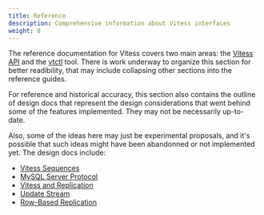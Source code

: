 ```yaml
---
title: Reference
description: Comprehensive information about Vitess interfaces
weight: 8
---
```


The reference documentation for Vitess covers two main areas: the [Vitess API](vitess-api) and the [vtctl](vtctl) tool. There is work underway to organize this section for better readibility, that may include collapsing other sections into the reference guides.

For reference and historical accuracy, this section also contains the outline of design docs that represent the design considerations that went behind some of the features implemented. They may not be necessarily up-to-date.

Also, some of the ideas here may just be experimental proposals, and it's possible that such ideas might have been abandonned or not implemented yet. The design docs include:

* [Vitess Sequences](vitess-sequences)
* [MySQL Server Protocol](mysql-server-protocol)
* [Vitess and Replication](vitess-replication)
* [Update Stream](update-stream)
* [Row-Based Replication](row-based-replication)
